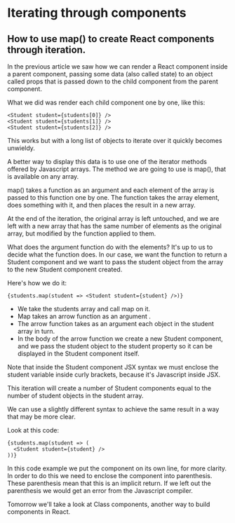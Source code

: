 # Iterating through components
## How to use map() to create React components through iteration.

In the previous article we saw how we can render a React component inside a parent component, passing some data (also called state) to an object called props that is passed down to the child component from the parent component.

What we did was render each child component one by one, like this:

```
<Student student={students[0]} />
<Student student={students[1]} />
<Student student={students[2]} />

```

This works but with a long list of objects to iterate over it quickly becomes unwieldy.

A better way to display this data is to use one of the iterator methods offered by Javascript arrays.
The method we are going to use is map(), that is available on any array.

map() takes a function as an argument and each element of the array is passed to this  function one by one.
The function takes the array element, does something with it, and then places the result in a new array.

At the end of the iteration, the original array is left untouched, and  we are left with a new array that has the same number of elements as the original array, but modified by the function applied to them.

What does the argument function do with the elements?  It's up to us to decide what the function does.
In our case, we want the function to return a Student component and we want to pass the student object from the array to the new Student component created.

Here's how we do it:

```
{students.map(student => <Student student={student} />)}
```

- We take the students array and call map on it. 
- Map takes an arrow function as an argument .
- The arrow function takes as an argument each object in the student array in turn.
- In the body of the arrow function we create a new Student component, and we pass the student object to the student property so it can be displayed in the Student component itself.

Note that inside the Student component JSX syntax we must enclose the student variable inside curly brackets, because it's Javascript inside JSX.

This iteration will create a number of Student components equal to the number of student objects in the student array.

We can use a slightly different syntax to achieve the same result in a way that may be more clear.

Look at this code:


```
{students.map(student => (                            
  <Student student={student} />    
))}                                                   
```

In this code example we put the component on its own line, for more clarity.
In order to do this we need to enclose the component into parenthesis. These parenthesis mean that this is an implicit return. If we left out the parenthesis we would get an error from the Javascript compiler.

Tomorrow we'll take a look at Class components, another way to build components in React.




